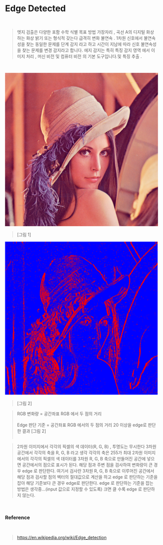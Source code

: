 # Edge Detected

<br>

> 엣지 검출은 다양한 포함 수학 식별 목표 방법 가장자리 , 곡선 A의 디지털 화상 하는 화상 밝기 또는 형식적 갖는다 급격히 변화 불연속 . 1차원 신호에서 불연속성을 찾는 동일한 문제를 단계 감지 라고 하고 시간이 지남에 따라 신호 불연속성을 찾는 문제를 변경 감지라고 합니다. 에지 감지는 특히 특징 감지 영역 에서 이미지 처리 , 머신 비전 및 컴퓨터 비전 의 기본 도구입니다.및 특징 추출 .

<br>

<p><img src="./image/Lenna.png" alt="error"></p>

> [그림 1]

<p><img src="./image/result.png" alt="error"></p>

> [그림 2]

> RGB 변화량 = 공간좌표 RGB 에서 두 점의 거리<br><br>
> Edge 판단 기준 = 공간좌표 RGB 에서의 두 점의 거리 20 이상을 edge로 판단한 결과 [그림 2]<br><br>

> 2차원 이미지에서 각각의 픽셀의 색 데이터(R, G, B) , 투명도는 무시한다
> 3차원 공간에서 각각의 축을 R, G, B 라고 생각
> 각각의 축은 255가 최대
> 2차원 이미지에서의 각각의 픽셀의 색 데이터를 3차원 R, G, B 축으로 만들어진 공간에 넣으면
> 공간에서의 점으로 표시가 된다.
> 해당 점과 주변 점을 검사하여 변화량이 큰 경우 edge 로 판단한다.
> 여기서 검사란
> 3차원 R, G, B 축으로 이루어진 공간에서 해당 점과 검사할 점의 벡터의 절대값으로 계산을 하고
> edge 로 판단하는 기준을 잡아 해당 기준보다 큰 경우 edge로 판단한다.
> edge 로 판단하는 기준을 잡는 방법은 생각중...(input 값으로 지정할 수 있도록) 크면 클 수록 edge 로 판단하지 않는다.

<br>

### Reference

<br>

> https://en.wikipedia.org/wiki/Edge_detection

<br>
